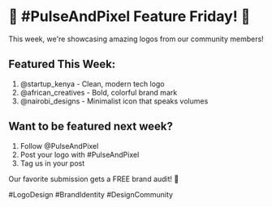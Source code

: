 # 🌟 #PulseAndPixel Feature Friday! 🌟

This week, we're showcasing amazing logos from our community members! 

## Featured This Week:
1. @startup_kenya - Clean, modern tech logo
2. @african_creatives - Bold, colorful brand mark
3. @nairobi_designs - Minimalist icon that speaks volumes

## Want to be featured next week?
1. Follow @PulseAndPixel
2. Post your logo with #PulseAndPixel
3. Tag us in your post

Our favorite submission gets a FREE brand audit! 🎉

#LogoDesign #BrandIdentity #DesignCommunity
